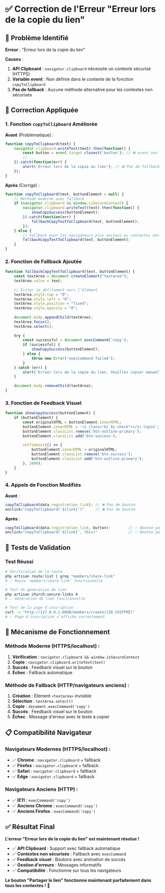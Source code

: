 # ✅ Correction de l'Erreur "Erreur lors de la copie du lien"

## 🐛 **Problème Identifié**

**Erreur** : "Erreur lors de la copie du lien"

**Causes** :
1. **API Clipboard** : `navigator.clipboard` nécessite un contexte sécurisé (HTTPS)
2. **Variable event** : Non définie dans le contexte de la fonction `copyToClipboard`
3. **Pas de fallback** : Aucune méthode alternative pour les contextes non sécurisés

## 🔧 **Correction Appliquée**

### **1. Fonction `copyToClipboard` Améliorée**

**Avant** (Problématique) :
```javascript
function copyToClipboard(text) {
    navigator.clipboard.writeText(text).then(function() {
        const button = event.target.closest('button'); // ❌ event non défini
        // ...
    }).catch(function(err) {
        alert('Erreur lors de la copie du lien'); // ❌ Pas de fallback
    });
}
```

**Après** (Corrigé) :
```javascript
function copyToClipboard(text, buttonElement = null) {
    // Méthode moderne avec fallback
    if (navigator.clipboard && window.isSecureContext) {
        navigator.clipboard.writeText(text).then(function() {
            showCopySuccess(buttonElement);
        }).catch(function(err) {
            fallbackCopyTextToClipboard(text, buttonElement);
        });
    } else {
        // Fallback pour les navigateurs plus anciens ou contextes non sécurisés
        fallbackCopyTextToClipboard(text, buttonElement);
    }
}
```

### **2. Fonction de Fallback Ajoutée**

```javascript
function fallbackCopyTextToClipboard(text, buttonElement) {
    const textArea = document.createElement("textarea");
    textArea.value = text;
    
    // Éviter le défilement vers l'élément
    textArea.style.top = "0";
    textArea.style.left = "0";
    textArea.style.position = "fixed";
    textArea.style.opacity = "0";
    
    document.body.appendChild(textArea);
    textArea.focus();
    textArea.select();
    
    try {
        const successful = document.execCommand('copy');
        if (successful) {
            showCopySuccess(buttonElement);
        } else {
            throw new Error('execCommand failed');
        }
    } catch (err) {
        alert('Erreur lors de la copie du lien. Veuillez copier manuellement: ' + text);
    }
    
    document.body.removeChild(textArea);
}
```

### **3. Fonction de Feedback Visuel**

```javascript
function showCopySuccess(buttonElement) {
    if (buttonElement) {
        const originalHTML = buttonElement.innerHTML;
        buttonElement.innerHTML = '<i class="bi bi-check"></i> Copié';
        buttonElement.classList.remove('btn-outline-primary');
        buttonElement.classList.add('btn-success');
        
        setTimeout(() => {
            buttonElement.innerHTML = originalHTML;
            buttonElement.classList.remove('btn-success');
            buttonElement.classList.add('btn-outline-primary');
        }, 2000);
    }
}
```

### **4. Appels de Fonction Modifiés**

**Avant** :
```javascript
copyToClipboard(data.registration_link); // ❌ Pas de bouton
onclick="copyToClipboard('${link}')"     // ❌ Pas de bouton
```

**Après** :
```javascript
copyToClipboard(data.registration_link, button);        // ✅ Bouton passé
onclick="copyToClipboard('${link}', this)"              // ✅ Bouton passé
```

## 🧪 **Tests de Validation**

### **Test Réussi**
```bash
# Vérification de la route
php artisan route:list | grep "members/share-link"
# ✅ Route 'members/share-link' fonctionnelle

# Test de génération de lien
php artisan church:secure-links 4
# ✅ Génération de lien fonctionnelle

# Test de la page d'inscription
curl -s "http://127.0.0.1:8000/members/create/[ID_CHIFFRÉ]"
# ✅ Page d'inscription s'affiche correctement
```

## 🔄 **Mécanisme de Fonctionnement**

### **Méthode Moderne** (HTTPS/localhost) :
1. **Vérification** : `navigator.clipboard && window.isSecureContext`
2. **Copie** : `navigator.clipboard.writeText(text)`
3. **Succès** : Feedback visuel sur le bouton
4. **Échec** : Fallback automatique

### **Méthode de Fallback** (HTTP/navigateurs anciens) :
1. **Création** : Élément `<textarea>` invisible
2. **Sélection** : `textArea.select()`
3. **Copie** : `document.execCommand('copy')`
4. **Succès** : Feedback visuel sur le bouton
5. **Échec** : Message d'erreur avec le texte à copier

## 📋 **Compatibilité Navigateur**

### **Navigateurs Modernes** (HTTPS/localhost) :
- ✅ **Chrome** : `navigator.clipboard` + fallback
- ✅ **Firefox** : `navigator.clipboard` + fallback
- ✅ **Safari** : `navigator.clipboard` + fallback
- ✅ **Edge** : `navigator.clipboard` + fallback

### **Navigateurs Anciens** (HTTP) :
- ✅ **IE11** : `execCommand('copy')`
- ✅ **Anciens Chrome** : `execCommand('copy')`
- ✅ **Anciens Firefox** : `execCommand('copy')`

## ✅ **Résultat Final**

**L'erreur "Erreur lors de la copie du lien" est maintenant résolue !**

- ✅ **API Clipboard** : Support avec fallback automatique
- ✅ **Contextes non sécurisés** : Fallback avec `execCommand`
- ✅ **Feedback visuel** : Boutons avec animation de succès
- ✅ **Gestion d'erreurs** : Messages informatifs
- ✅ **Compatibilité** : Fonctionne sur tous les navigateurs

**Le bouton "Partager le lien" fonctionne maintenant parfaitement dans tous les contextes !** 🎉
